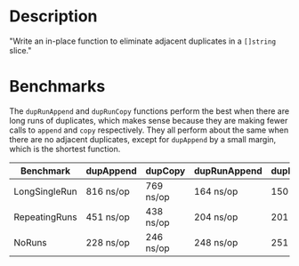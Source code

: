 # Description
"Write an in-place function to eliminate adjacent duplicates in a `[]string` slice."

# Benchmarks
The `dupRunAppend` and `dupRunCopy` functions perform the best when there are long runs of duplicates, which makes sense because they are making fewer calls to `append` and `copy` respectively.  They all perform about the same when there are no adjacent duplicates, except for `dupAppend` by a small margin, which is the shortest function.

|Benchmark|dupAppend|dupCopy|dupRunAppend|dupRunCopy|
|-|-|-|-|-|
|LongSingleRun|816 ns/op|769 ns/op|164 ns/op|150 ns/op|
|RepeatingRuns|451 ns/op|438 ns/op|204 ns/op|201 ns/op|
|NoRuns|228 ns/op|246 ns/op|248 ns/op|251 ns/op|
